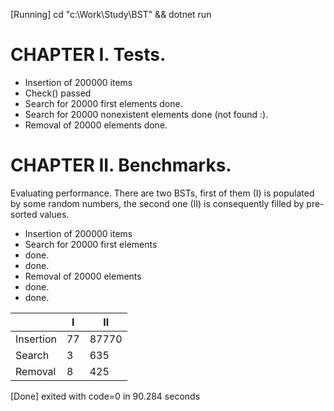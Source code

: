 [Running] cd "c:\Work\Study\BST\" && dotnet run

CHAPTER I. Tests.
=================

* Insertion of 200000 items
* Check() passed
* Search for 20000 first elements done.
* Search for 20000 nonexistent elements done (not found :).
* Removal of 20000 elements done.

CHAPTER II. Benchmarks.
=================
Evaluating performance. There are two BSTs,
first of them (I) is populated by some random numbers,
the second one (II) is consequently filled by pre-sorted
values.

* Insertion of 200000 items
* Search for 20000 first elements
* done.
* done.
* Removal of 20000 elements
* done.
* done.

|           | I   | II    |
|-----------|-----|-------|
| Insertion | 77  | 87770 |
| Search    | 3	  | 635   |
| Removal   | 8	  | 425   |

[Done] exited with code=0 in 90.284 seconds
